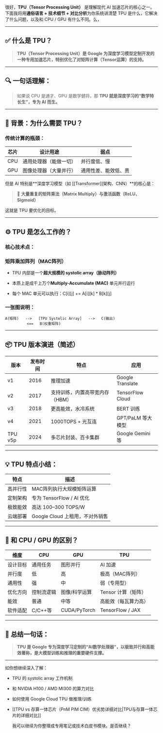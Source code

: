 很好，**TPU（Tensor Processing Unit）** 是理解现代 AI 加速芯片的核心之一。下面我将用**通俗语言 + 技术细节 + 对比分析**为你系统讲清楚 TPU 是什么，它解决了什么问题，以及和 CPU / GPU 有什么不同。么，

---

## **✅ 什么是 TPU？**

> **TPU（Tensor Processing Unit）是 Google 为深度学习模型定制开发的一种专用加速芯片，特别优化了对矩阵计算（Tensor运算）的支持。**

---

## **🔍 一句话理解：**

> 如果说 CPU 是通才、GPU 是数学健将，那 **TPU 就是深度学习的“数学特长生”，专为 AI 而生。**

---

## **🧠 背景：为什么需要 TPU？**

### **传统计算的瓶颈：**

|**芯片**|**设计用途**|**弱点**|
|---|---|---|
|CPU|通用处理器（能做一切）|并行度低、慢|
|GPU|图像处理器（大量并行）|通用性差、能效低、贵|

但是 AI 特别是**深度学习模型（如 [[Transformer]]架构、CNN）**的核心是：

> 🚀 **大量重复的矩阵乘法（Matrix Multiply）与激活函数（ReLU、Sigmoid）**

这就是 TPU 要优化的目标。

---

## **⚙️ TPU 是怎么工作的？**

### **核心技术点：**

### **矩阵乘加阵列（MAC阵列）**

- TPU 内部是一个**超大规模的 systolic array（脉动阵列）**
    
- 本质上是成千上万个**Multiply-Accumulate (MAC)** 单元并行运行
    
- 每个 MAC 单元可以执行：C[i][j] += A[i][k] * B[k][j]

### **一张图说明：**

```
A(矩阵)   -->   [TPU Systolic Array]   -->   C(输出)
          <==   B(权重矩阵)
```

---

## **📦 TPU 版本演进（简述）**

|**版本**|**发布时间**|**特点**|**应用**|
|---|---|---|---|
|v1|2016|推理加速|Google Translate|
|v2|2017|支持训练，内置高带宽内存（HBM）|TensorFlow Cloud|
|v3|2018|更高能效，水冷系统|BERT 训练|
|v4|2021|1000TOPS + 光互连|GPT/PaLM 等大模型|
|TPU v5p|2024|多芯片封装、百卡集群|Google Gemini 等|

---

## **💡 TPU 特点小结：**

|**特点**|**描述**|
|---|---|
|高并行性|MAC阵列执行大规模矩阵运算|
|定制架构|专为 TensorFlow / AI 优化|
|极致能效|高达 100–300 TOPS/W|
|云端部署|Google Cloud 上租用，不对外销售|

---

## **🔬 和 CPU / GPU 的区别？**

|**维度**|**CPU**|**GPU**|**TPU**|
|---|---|---|---|
|设计目标|通用任务|图形并行|AI 加速|
|并行度|低|高|极高（MAC阵列）|
|通用性|强|中|弱（专用型）|
|优化方向|控制流逻辑|图像/科学运算|Tensor 计算（矩阵）|
|能效|普通|中等|高能效（每瓦算力高）|
|软件适配|C/C++等|CUDA/PyTorch|TensorFlow / JAX|

---

## **🎯 总结一句话：**

> **TPU 是 Google 专为深度学习定制的“AI数学处理器”，以极致并行和高能效著称，是大模型训练和推理的重要硬件支撑。**

---

如你想继续深入了解：

- TPU 的 systolic array 工作机制
    
- 和 NVIDIA H100 / AMD MI300 的算力对比
    
- 如何使用 Google Cloud TPU 做推理/训练

- [[TPU vs 存算一体芯片（PnM PIM CIM）优劣势详细对比|TPU与存算一体芯片的详细对比]]
    
    我可以继续为你整理成专用笔记或技术白皮书模块。是否继续？